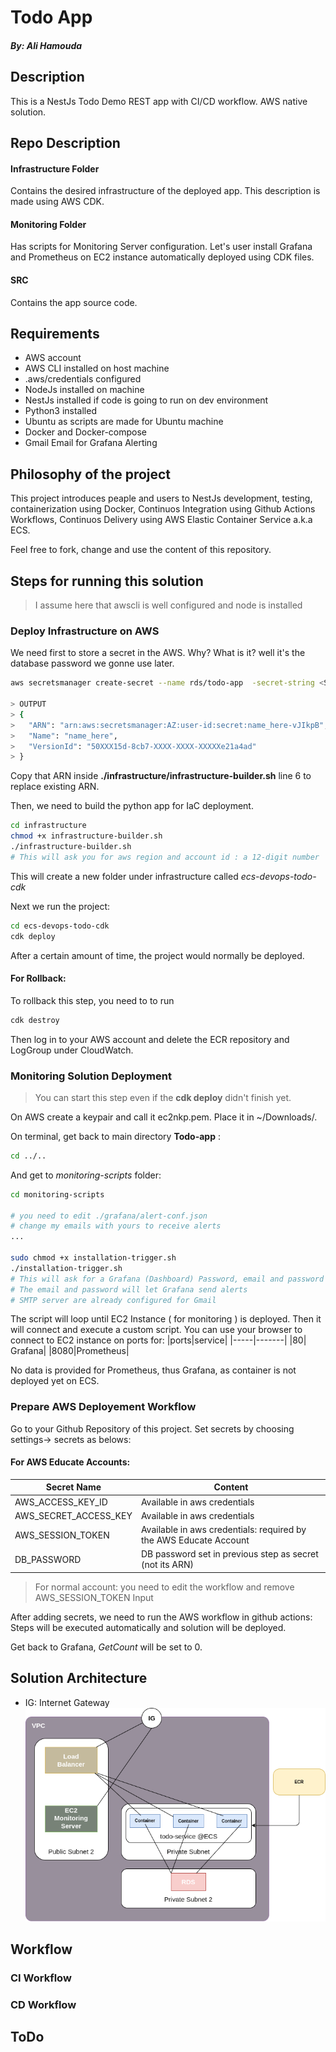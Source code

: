 # Todo App
##### By: Ali Hamouda


## Description
This is a NestJs Todo Demo REST app with CI/CD workflow.
AWS native solution.

## Repo Description
#### Infrastructure Folder

Contains the desired infrastructure of the deployed app. This description is made using AWS CDK.

#### Monitoring Folder

Has scripts for Monitoring Server configuration. Let's user install Grafana and Prometheus on EC2 instance automatically deployed using CDK files.

#### SRC

Contains the app source code.

## Requirements
* AWS account
* AWS CLI installed on host machine
* .aws/credentials configured
* NodeJs installed on machine
* NestJs installed if code is going to run on dev environment
* Python3 installed
* Ubuntu as scripts are made for Ubuntu machine
* Docker and Docker-compose
* Gmail Email for Grafana Alerting

## Philosophy of the project
This project introduces peaple and users to NestJs development, testing, containerization using Docker, Continuos Integration using Github Actions Workflows, Continuos Delivery using AWS Elastic Container Service a.k.a ECS.

Feel free to fork, change and use the content of this repository.

## Steps for running this solution


> I assume here that awscli is well configured and node is installed

### Deploy Infrastructure on AWS

We need first to store a secret in the AWS. Why? What is it? well it's the database password we gonne use later.

```bash
aws secretsmanager create-secret --name rds/todo-app  -secret-string <SECRET_PASSWORD>

> OUTPUT
> {
>   "ARN": "arn:aws:secretsmanager:AZ:user-id:secret:name_here-vJIkpB",
>   "Name": "name_here",
>   "VersionId": "50XXX15d-8cb7-XXXX-XXXX-XXXXXe21a4ad"
> }

```
Copy that ARN inside **./infrastructure/infrastructure-builder.sh** line 6 to replace existing ARN.

Then, we need to build the python app for IaC deployment.

```bash
cd infrastructure
chmod +x infrastructure-builder.sh
./infrastructure-builder.sh
# This will ask you for aws region and account id : a 12-digit number
```

This will create a new folder under infrastructure called *ecs-devops-todo-cdk*

Next we run the project:

```bash
cd ecs-devops-todo-cdk
cdk deploy
```

After a certain amount of time, the project would normally be deployed.

#### For Rollback:
To rollback this step, you need to to run 
```bash
cdk destroy
```
Then log in to your AWS account and delete the ECR repository and LogGroup under CloudWatch.

### Monitoring Solution Deployment

> You can start this step even if the **cdk deploy** didn't finish yet.

On AWS create a keypair and call it ec2nkp.pem.
Place it in ~/Downloads/.

On terminal, get back to main directory **Todo-app** :
```bash
cd ../..
```

And get to *monitoring-scripts* folder:
```bash
cd monitoring-scripts

# you need to edit ./grafana/alert-conf.json
# change my emails with yours to receive alerts
...

sudo chmod +x installation-trigger.sh
./installation-trigger.sh
# This will ask for a Grafana (Dashboard) Password, email and password
# The email and password will let Grafana send alerts
# SMTP server are already configured for Gmail
```
The script will loop until EC2 Instance ( for monitoring ) is deployed.
Then it will connect and execute a custom script.
You can use your browser to connect to EC2 instance on ports for:
|ports|service|
|-----|-------|
|80| Grafana|
|8080|Prometheus|

No data is provided for Prometheus, thus Grafana, as container is not deployed yet on ECS.

### Prepare AWS Deployement Workflow

Go to your Github Repository of this project.
Set secrets by choosing settings-> secrets as belows:
#### For AWS Educate Accounts:
|Secret Name | Content |
|--|--|
|AWS_ACCESS_KEY_ID|Available in aws credentials|
|AWS_SECRET_ACCESS_KEY|Available in aws credentials|
|AWS_SESSION_TOKEN|Available in aws credentials: required by the AWS Educate Account|
|DB_PASSWORD|DB password set in previous step as secret (not its ARN)|


> For normal account: you need to edit the workflow and remove AWS_SESSION_TOKEN Input

After adding secrets, we need to run the AWS workflow in github actions:
Steps will be executed automatically and solution will be deployed.

Get back to Grafana, *GetCount* will be set to 0.

## Solution Architecture

* IG: Internet Gateway
![Drag Racing](readme-pics/solarch.png)

## Workflow
### CI Workflow
### CD Workflow
## ToDo